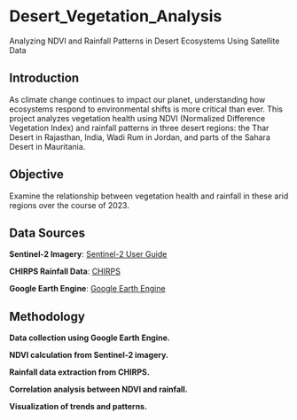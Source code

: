 # Desert_Vegetation_Analysis
Analyzing NDVI and Rainfall Patterns in Desert Ecosystems Using Satellite Data

## Introduction 
As climate change continues to impact our planet, understanding how ecosystems respond to environmental shifts is more critical than ever. This project analyzes vegetation health using NDVI (Normalized Difference Vegetation Index) and rainfall patterns in three desert regions: the Thar Desert in Rajasthan, India, Wadi Rum in Jordan, and parts of the Sahara Desert in Mauritania. 

## Objective 
Examine the relationship between vegetation health and rainfall in these arid regions over the course of 2023. 

## Data Sources

**Sentinel-2 Imagery**: [Sentinel-2 User Guide](https://sentinel.esa.int/web/sentinel/user-guides/sentinel-2-msi) 

**CHIRPS Rainfall Data**: [CHIRPS](https://www.chc.ucsb.edu/data/chirps) 

**Google Earth Engine**: [Google Earth Engine](https://developers.google.com/earth-engine) 

## Methodology 

**Data collection using Google Earth Engine.** 

**NDVI calculation from Sentinel-2 imagery.** 

**Rainfall data extraction from CHIRPS.** 

**Correlation analysis between NDVI and rainfall.** 

**Visualization of trends and patterns.**
